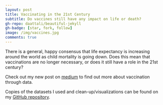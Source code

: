```yaml
---
layout: post
title: Vaccinating in the 21st Century
subtitle: Do vaccines still have any impact on life or death?
gh-repo: daattali/beautiful-jekyll
gh-badge: [star, fork, follow]
image: /img/vaccines.jpg
comments: true
---
```



There is a general, happy consensus that life expectancy is increasing around the world as child mortality is going down. Does this mean that vaccinations are no longer necessary, or does it still have a role in the 21st century?

Check out my new post on [medium](https://medium.com/@ywang03/do-vaccines-really-have-any-effect-on-life-and-death-9dfd71e4e529/) to find out more about vaccination through data. 

Copies of the datasets I used and clean-up/visualizations can be found on my [GitHub repository](https://github.com/KristineYW/DS-Unit-1-Build).


